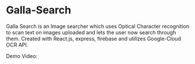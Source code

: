 # Galla-Search
Galla Search is an Image searcher which uses Optical Character recognition to scan text on images uploaded and lets the user now search through them. Created with React.js, express, firebase and utilizes Google-Cloud OCR API.

Demo Video: 
